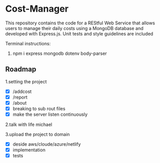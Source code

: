 # Cost-Manager

This repository contains the code for a REStful Web Service that allows users to manage their daily costs using a MongoDB database and developed with Express.js. Unit tests and style guidelines are included

Terminal instructions:

1. npm i express mongodb dotenv body-parser

<!-- ROADMAP -->

## Roadmap

1.setting the project

- [x] /addcost
- [x] /report
- [x] /about
- [x] breaking to sub rout files
- [x] make the server listen continuously

2.talk with life michael

3.upload the project to domain
  - [x] deside aws/cloude/azure/netlify
  - [x] implementation
  - [x] tests
